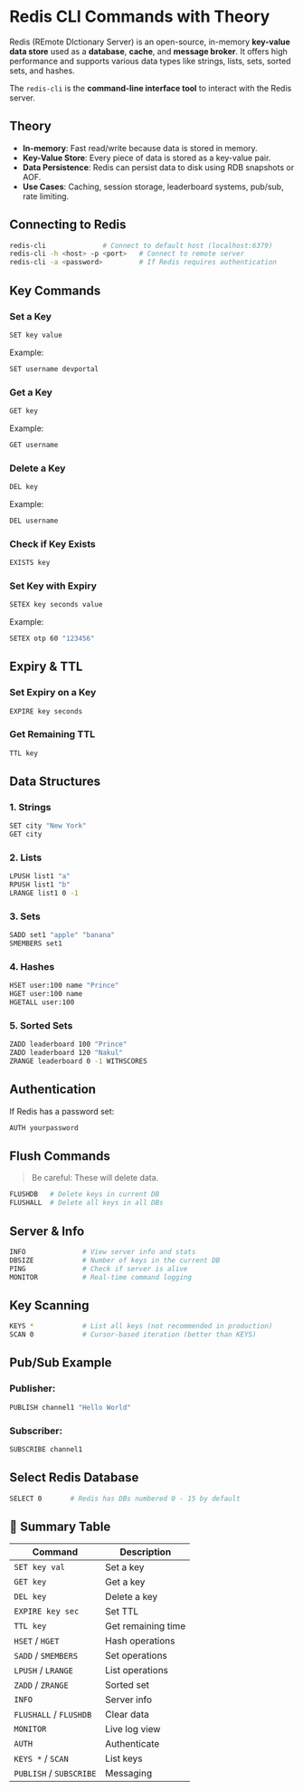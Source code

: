 # Redis CLI Commands with Theory

Redis (REmote DIctionary Server) is an open-source, in-memory **key-value data store** used as a **database**, **cache**, and **message broker**. It offers high performance and supports various data types like strings, lists, sets, sorted sets, and hashes.

The `redis-cli` is the **command-line interface tool** to interact with the Redis server.

## Theory

* **In-memory**: Fast read/write because data is stored in memory.
* **Key-Value Store**: Every piece of data is stored as a key-value pair.
* **Data Persistence**: Redis can persist data to disk using RDB snapshots or AOF.
* **Use Cases**: Caching, session storage, leaderboard systems, pub/sub, rate limiting.

## Connecting to Redis

```bash
redis-cli              # Connect to default host (localhost:6379)
redis-cli -h <host> -p <port>   # Connect to remote server
redis-cli -a <password>         # If Redis requires authentication
```

## Key Commands

### Set a Key

```bash
SET key value
```

Example:

```bash
SET username devportal
```

### Get a Key

```bash
GET key
```

Example:

```bash
GET username
```

### Delete a Key

```bash
DEL key
```

Example:

```bash
DEL username
```

### Check if Key Exists

```bash
EXISTS key
```

### Set Key with Expiry

```bash
SETEX key seconds value
```

Example:

```bash
SETEX otp 60 "123456"
```

## Expiry & TTL

### Set Expiry on a Key

```bash
EXPIRE key seconds
```

### Get Remaining TTL

```bash
TTL key
```

## Data Structures

### 1. **Strings**

```bash
SET city "New York"
GET city
```

### 2. **Lists**

```bash
LPUSH list1 "a"
RPUSH list1 "b"
LRANGE list1 0 -1
```

### 3. **Sets**

```bash
SADD set1 "apple" "banana"
SMEMBERS set1
```

### 4. **Hashes**

```bash
HSET user:100 name "Prince"
HGET user:100 name
HGETALL user:100
```

### 5. **Sorted Sets**

```bash
ZADD leaderboard 100 "Prince"
ZADD leaderboard 120 "Nakul"
ZRANGE leaderboard 0 -1 WITHSCORES
```

## Authentication

If Redis has a password set:

```bash
AUTH yourpassword
```

## Flush Commands

> Be careful: These will delete data.

```bash
FLUSHDB   # Delete keys in current DB
FLUSHALL  # Delete all keys in all DBs
```

## Server & Info

```bash
INFO              # View server info and stats
DBSIZE            # Number of keys in the current DB
PING              # Check if server is alive
MONITOR           # Real-time command logging
```

## Key Scanning

```bash
KEYS *            # List all keys (not recommended in production)
SCAN 0            # Cursor-based iteration (better than KEYS)
```

## Pub/Sub Example

### Publisher:

```bash
PUBLISH channel1 "Hello World"
```

### Subscriber:

```bash
SUBSCRIBE channel1
```

## Select Redis Database

```bash
SELECT 0       # Redis has DBs numbered 0 - 15 by default
```

## 📌 Summary Table

| Command                 | Description        |
| ----------------------- | ------------------ |
| `SET key val`           | Set a key          |
| `GET key`               | Get a key          |
| `DEL key`               | Delete a key       |
| `EXPIRE key sec`        | Set TTL            |
| `TTL key`               | Get remaining time |
| `HSET` / `HGET`         | Hash operations    |
| `SADD` / `SMEMBERS`     | Set operations     |
| `LPUSH` / `LRANGE`      | List operations    |
| `ZADD` / `ZRANGE`       | Sorted set         |
| `INFO`                  | Server info        |
| `FLUSHALL` / `FLUSHDB`  | Clear data         |
| `MONITOR`               | Live log view      |
| `AUTH`                  | Authenticate       |
| `KEYS *` / `SCAN`       | List keys          |
| `PUBLISH` / `SUBSCRIBE` | Messaging          |